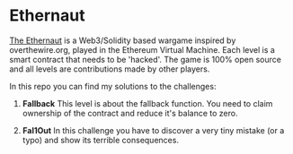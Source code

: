# Ethernaut

[The Ethernaut](https://ethernaut.openzeppelin.com/) is a Web3/Solidity based wargame inspired by overthewire.org, played in the Ethereum Virtual Machine. Each level is a smart contract that needs to be 'hacked'. The game is 100% open source and all levels are contributions made by other players. 

In this repo you can find my solutions to the challenges:

01. **Fallback**
This level is about the fallback function. You need to claim ownership of the contract and reduce it's balance to zero.

02. **Fal1Out**
In this challenge you have to discover a very tiny mistake (or a typo) and show its terrible consequences. 


